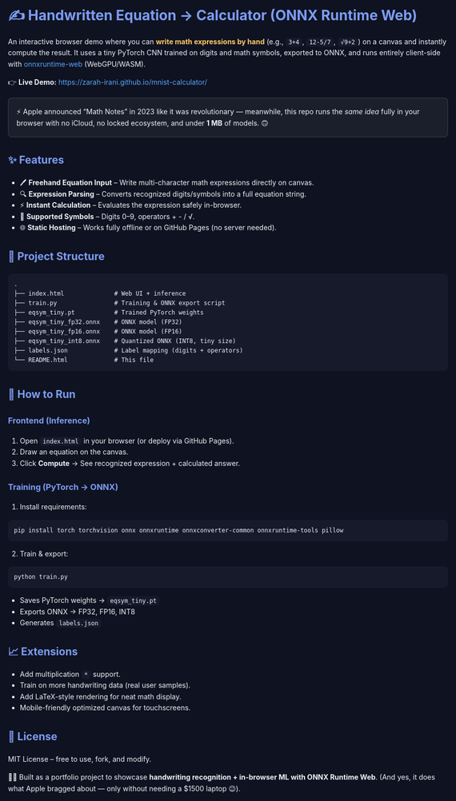 <!doctype html>
<html lang="en">
<head>
  <meta charset="utf-8">
  <title>MNIST Calculator – README</title>
  <style>
    body {
      font-family: -apple-system, BlinkMacSystemFont, "Segoe UI", Roboto, Helvetica, Arial, sans-serif;
      background: #0f1220;
      color: #eef1f7;
      margin: 0 auto;
      max-width: 900px;
      padding: 40px;
      line-height: 1.6;
    }
    h1, h2, h3 { color: #7c9cf5; }
    a { color: #58a6ff; text-decoration: none; }
    a:hover { text-decoration: underline; }
    code {
      background: #171a2b;
      color: #eaf0ff;
      padding: 2px 6px;
      border-radius: 6px;
    }
    pre {
      background: #171a2b;
      padding: 12px;
      border-radius: 8px;
      overflow-x: auto;
    }
    .highlight { color: #ffcc66; font-weight: bold; }
    .box {
      border: 1px solid rgba(255,255,255,0.15);
      padding: 16px;
      border-radius: 8px;
      margin: 20px 0;
      background: rgba(255,255,255,0.05);
    }
  </style>
</head>
<body>

<h1>✍️ Handwritten Equation → Calculator (ONNX Runtime Web)</h1>

<p>
An interactive browser demo where you can <span class="highlight">write math expressions by hand</span> 
(e.g., <code>3+4</code>, <code>12-5/7</code>, <code>√9+2</code>) on a canvas and instantly compute the result.  
It uses a tiny PyTorch CNN trained on digits and math symbols, exported to ONNX, and runs entirely 
client-side with <a href="https://onnxruntime.ai/">onnxruntime-web</a> (WebGPU/WASM).
</p>

<p>
👉 <strong>Live Demo:</strong> <a href="https://zarah-irani.github.io/mnist-calculator/">https://zarah-irani.github.io/mnist-calculator/</a>
</p>

<div class="box">
⚡ Apple announced “Math Notes” in 2023 like it was revolutionary — meanwhile, this repo runs the <em>same idea</em> fully in your browser with no iCloud, no locked ecosystem, and under <strong>1&nbsp;MB</strong> of models. 🙃
</div>

<h2>✨ Features</h2>
<ul>
  <li>🖊️ <strong>Freehand Equation Input</strong> – Write multi-character math expressions directly on canvas.</li>
  <li>🔍 <strong>Expression Parsing</strong> – Converts recognized digits/symbols into a full equation string.</li>
  <li>⚡ <strong>Instant Calculation</strong> – Evaluates the expression safely in-browser.</li>
  <li>🧮 <strong>Supported Symbols</strong> – Digits 0–9, operators + - / √.</li>
  <li>🌐 <strong>Static Hosting</strong> – Works fully offline or on GitHub Pages (no server needed).</li>
</ul>

<h2>📂 Project Structure</h2>
<pre><code>.
├── index.html              # Web UI + inference
├── train.py                # Training & ONNX export script
├── eqsym_tiny.pt           # Trained PyTorch weights
├── eqsym_tiny_fp32.onnx    # ONNX model (FP32)
├── eqsym_tiny_fp16.onnx    # ONNX model (FP16)
├── eqsym_tiny_int8.onnx    # Quantized ONNX (INT8, tiny size)
├── labels.json             # Label mapping (digits + operators)
└── README.html             # This file
</code></pre>

<h2>🚀 How to Run</h2>
<h3>Frontend (Inference)</h3>
<ol>
  <li>Open <code>index.html</code> in your browser (or deploy via GitHub Pages).</li>
  <li>Draw an equation on the canvas.</li>
  <li>Click <strong>Compute</strong> → See recognized expression + calculated answer.</li>
</ol>

<h3>Training (PyTorch → ONNX)</h3>
<ol>
  <li>Install requirements:</li>
</ol>
<pre><code>pip install torch torchvision onnx onnxruntime onnxconverter-common onnxruntime-tools pillow
</code></pre>
<ol start="2">
  <li>Train & export:</li>
</ol>
<pre><code>python train.py
</code></pre>
<ul>
  <li>Saves PyTorch weights → <code>eqsym_tiny.pt</code></li>
  <li>Exports ONNX → FP32, FP16, INT8</li>
  <li>Generates <code>labels.json</code></li>
</ul>

<h2>📈 Extensions</h2>
<ul>
  <li>Add multiplication <code>*</code> support.</li>
  <li>Train on more handwriting data (real user samples).</li>
  <li>Add LaTeX-style rendering for neat math display.</li>
  <li>Mobile-friendly optimized canvas for touchscreens.</li>
</ul>

<h2>📜 License</h2>
<p>MIT License – free to use, fork, and modify.</p>

<p>
👩‍💻 Built as a portfolio project to showcase <strong>handwriting recognition + in-browser ML with ONNX Runtime Web</strong>.  
(And yes, it does what Apple bragged about — only without needing a $1500 laptop 😉).
</p>

</body>
</html>

